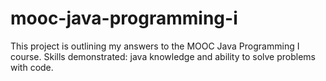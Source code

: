 # mooc-java-programming-i
This project is outlining my answers to the MOOC Java Programming I course. Skills demonstrated: java knowledge and ability to solve problems with code.
